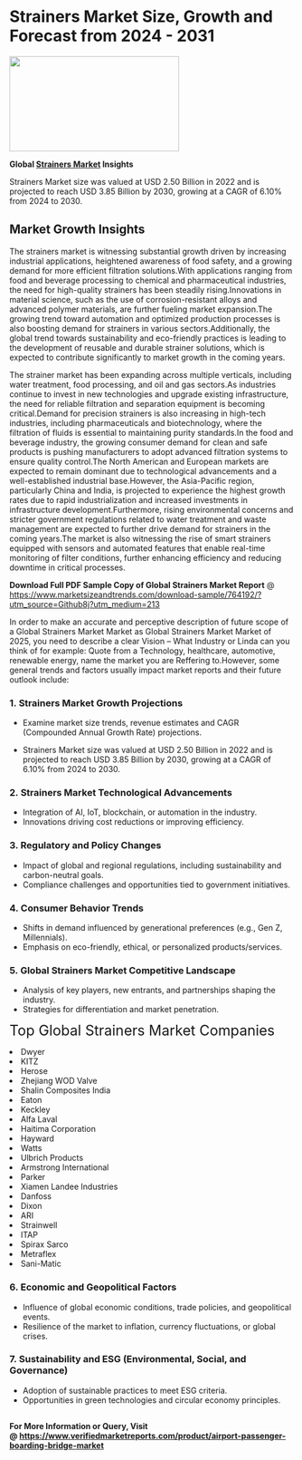 <H1>Strainers Market Size, Growth and Forecast from 2024 - 2031</H1><img class="aligncenter size-medium wp-image-584254" src="https://thirdeyenews.in/wp-content/uploads/2024/09/Global-Market-Research-300x168.jpeg" alt="" width="300" height="168" /><p><strong>Global&nbsp;<a href="https://www.marketsizeandtrends.com/download-sample/764192/?utm_source=Github8j?utm_medium=213">Strainers Market</a> Insights</strong></p><p>Strainers Market size was valued at USD 2.50 Billion in 2022 and is projected to reach USD 3.85 Billion by 2030, growing at a CAGR of 6.10% from 2024 to 2030.</p><p><h2>Market Growth Insights</h2> <p>The strainers market is witnessing substantial growth driven by increasing industrial applications, heightened awareness of food safety, and a growing demand for more efficient filtration solutions.With applications ranging from food and beverage processing to chemical and pharmaceutical industries, the need for high-quality strainers has been steadily rising.Innovations in material science, such as the use of corrosion-resistant alloys and advanced polymer materials, are further fueling market expansion.The growing trend toward automation and optimized production processes is also boosting demand for strainers in various sectors.Additionally, the global trend towards sustainability and eco-friendly practices is leading to the development of reusable and durable strainer solutions, which is expected to contribute significantly to market growth in the coming years.</p> <p>The strainer market has been expanding across multiple verticals, including water treatment, food processing, and oil and gas sectors.As industries continue to invest in new technologies and upgrade existing infrastructure, the need for reliable filtration and separation equipment is becoming critical.Demand for precision strainers is also increasing in high-tech industries, including pharmaceuticals and biotechnology, where the filtration of fluids is essential to maintaining purity standards.In the food and beverage industry, the growing consumer demand for clean and safe products is pushing manufacturers to adopt advanced filtration systems to ensure quality control.The North American and European markets are expected to remain dominant due to technological advancements and a well-established industrial base.However, the Asia-Pacific region, particularly China and India, is projected to experience the highest growth rates due to rapid industrialization and increased investments in infrastructure development.Furthermore, rising environmental concerns and stricter government regulations related to water treatment and waste management are expected to further drive demand for strainers in the coming years.The market is also witnessing the rise of smart strainers equipped with sensors and automated features that enable real-time monitoring of filter conditions, further enhancing efficiency and reducing downtime in critical processes.</p> <p><span class=""><strong>Download Full PDF Sample Copy of Global Strainers Market Report</strong> @ <a href="https://www.marketsizeandtrends.com/download-sample/764192/?utm_source=Github8j?utm_medium=213" target="_blank">https://www.marketsizeandtrends.com/download-sample/764192/?utm_source=Github8j?utm_medium=213</a></span></p><p>In order to make an accurate and perceptive description of future scope of a Global&nbsp;Strainers Market Market as Global&nbsp;Strainers Market Market of 2025, you need to describe a clear Vision &ndash; What Industry or Linda can you think of for example: Quote from a Technology, healthcare, automotive, renewable energy, name the market you are Reffering to.However, some general trends and factors usually impact market reports and their future outlook include:</p><h3>1.&nbsp;<strong>Strainers Market Growth Projections</strong></h3><ul><li>Examine market size trends, revenue estimates and CAGR (Compounded Annual Growth Rate) projections.</li><li><p>Strainers Market size was valued at USD 2.50 Billion in 2022 and is projected to reach USD 3.85 Billion by 2030, growing at a CAGR of 6.10% from 2024 to 2030.</p></li></ul><h3>2.&nbsp;<strong>Strainers Market Technological Advancements</strong></h3><ul><li>Integration of AI, IoT, blockchain, or automation in the industry.</li><li>Innovations driving cost reductions or improving efficiency.</li></ul><h3>3.&nbsp;<strong>Regulatory and Policy Changes</strong></h3><ul><li>Impact of global and regional regulations, including sustainability and carbon-neutral goals.</li><li>Compliance challenges and opportunities tied to government initiatives.</li></ul><h3>4.&nbsp;<strong>Consumer Behavior Trends</strong></h3><ul><li>Shifts in demand influenced by generational preferences (e.g., Gen Z, Millennials).</li><li>Emphasis on eco-friendly, ethical, or personalized products/services.</li></ul><h3>5.&nbsp;<strong>Global Strainers Market Competitive Landscape</strong></h3><ul><li>Analysis of key players, new entrants, and partnerships shaping the industry.</li><li>Strategies for differentiation and market penetration.</li></ul><p data-pm-slice="1 1 []"><span style="color: inherit; font-family: inherit; font-size: 25px;">Top Global Strainers Market Companies</span></p><div class="" data-test-id=""><p><li>Dwyer</li><li> KITZ</li><li> Herose</li><li> Zhejiang WOD Valve</li><li> Shalin Composites India</li><li> Eaton</li><li> Keckley</li><li> Alfa Laval</li><li> Haitima Corporation</li><li> Hayward</li><li> Watts</li><li> Ulbrich Products</li><li> Armstrong International</li><li> Parker</li><li> Xiamen Landee Industries</li><li> Danfoss</li><li> Dixon</li><li> ARI</li><li> Strainwell</li><li> ITAP</li><li> Spirax Sarco</li><li> Metraflex</li><li> Sani-Matic</li></p></div><h3>6.&nbsp;<strong>Economic and Geopolitical Factors</strong></h3><ul><li>Influence of global economic conditions, trade policies, and geopolitical events.</li><li>Resilience of the market to inflation, currency fluctuations, or global crises.</li></ul><h3>7.&nbsp;<strong>Sustainability and ESG (Environmental, Social, and Governance)</strong></h3><ul><li>Adoption of sustainable practices to meet ESG criteria.</li><li>Opportunities in green technologies and circular economy principles.</li></ul><h2><strong style="font-size: 14px;">For More Information or Query, Visit @&nbsp;</strong><a style="background-color: #ffffff; font-size: 14px;" href="https://www.marketsizeandtrends.com/report/strainers-market/" target="_blank">https://www.verifiedmarketreports.com/product/airport-passenger-boarding-bridge-market</a></h2>